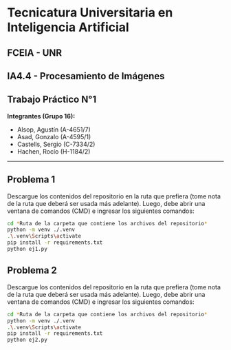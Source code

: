 # Tecnicatura Universitaria en Inteligencia Artificial
## FCEIA - UNR
## IA4.4 - Procesamiento de Imágenes
## Trabajo Práctico N°1

**Integrantes (Grupo 16):**
- Alsop, Agustín (A-4651/7)
- Asad, Gonzalo (A-4595/1)
- Castells, Sergio (C-7334/2)
- Hachen, Rocío (H-1184/2)

---

## Problema 1

Descargue los contenidos del repositorio en la ruta que prefiera (tome nota de la ruta que deberá ser usada más adelante). Luego, debe abrir una ventana de comandos (CMD) e ingresar los siguientes comandos:

```bash
cd *Ruta de la carpeta que contiene los archivos del repositorio*
python -m venv ./.venv
.\.venv\Scripts\activate
pip install -r requirements.txt
python ej1.py
```

## Problema 2

Descargue los contenidos del repositorio en la ruta que prefiera (tome nota de la ruta que deberá ser usada más adelante). Luego, debe abrir una ventana de comandos (CMD) e ingresar los siguientes comandos:

```bash
cd *Ruta de la carpeta que contiene los archivos del repositorio*
python -m venv ./.venv
.\.venv\Scripts\activate
pip install -r requirements.txt
python ej2.py
```
